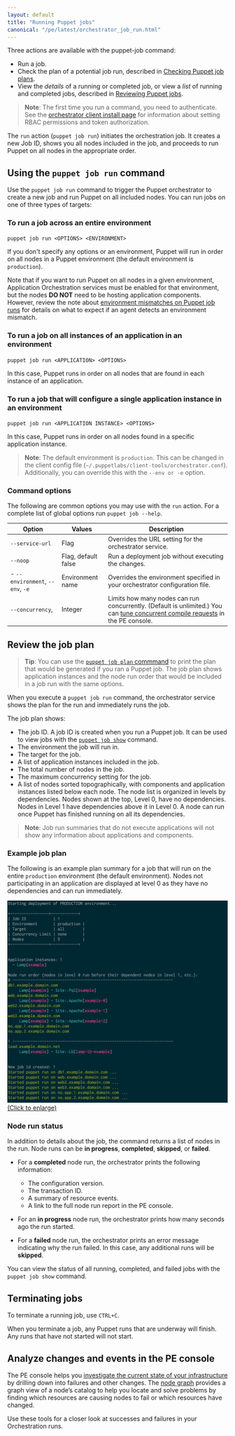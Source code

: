 ```yaml
---
layout: default
title: "Running Puppet jobs"
canonical: "/pe/latest/orchestrator_job_run.html"
---
```


Three actions are available with the puppet-job command:

- Run a job.
- Check the plan of a potential job run, described in [Checking Puppet job plans](./orchestrator_job_plan.html).
- View the *details* of a running or completed job, or view a *list* of running and completed jobs, described in [Reviewing Puppet jobs](./orchestrator_job_status_view.html).

>**Note**: The first time you run a command, you need to authenticate. See the [orchestrator client install page](./orchestrator_install.html#set-pe-rbac-permissions-and-token-authentication-for-puppet-orchestrator) for information about setting RBAC permissions and token authorization.

The `run` action (`puppet job run`) initiates the orchestration job. It creates a new Job ID, shows you all nodes included in the job, and proceeds to run Puppet on all nodes in the appropriate order.

## Using the `puppet job run` command

Use the `puppet job run` command to trigger the Puppet orchestrator to create a new job and run Puppet on all included nodes. You can run jobs on one of three types of targets:

### To run a job across an entire environment

   `puppet job run <OPTIONS> <ENVIRONMENT>`

   If you don't specify any options or an environment, Puppet will run in order on all nodes in a Puppet environment (the default environment is `production`). 
   
   Note that if you want to run Puppet on all nodes in a given environment, Application Orchestration services must be enabled for that environment, but the nodes **DO NOT** need to be hosting application components. However, review the note about [environment mismatches on Puppet job runs](./orchestrator_install.html#environment-mismatches-on-puppet-job-runs) for details on what to expect if an agent detects an environment mismatch.
 
### To run a job on all instances of an application in an environment

   `puppet job run <APPLICATION> <OPTIONS>`

   In this case, Puppet runs in order on all nodes that are found in each instance of an application.

### To run a job that will configure a single application instance in an environment

   `puppet job run <APPLICATION INSTANCE> <OPTIONS>`

   In this case, Puppet runs in order on all nodes found in a specific application instance.

> **Note**: The default environment is `production`. This can be changed in the client config file (`~/.puppetlabs/client-tools/orchestrator.conf`). Additionally, you can override this with the `--env or -e` option.

### Command options

The following are common options you may use with the `run` action. For a complete list of global options run `puppet job --help`.

Option | Values | Description
-----------|-----------|-----------
`--service-url`  | Flag | Overrides the URL setting for the orchestrator service.
`--noop` | Flag, default false |  Run a deployment job without executing the changes.
- `--environment`, `--env`, `-e`| Environment name | Overrides the environment specified in your orchestrator configuration file.
`--concurrency`, | Integer | Limits how many nodes can run concurrently. (Default is unlimited.) You can [tune concurrent compile requests](./config_orchestration.html#tuning-orchestrator-concurrent-compile-requests) in the PE console.

## Review the job plan

>**Tip**: You can use the [`puppet job plan` commmand](./orchestrator_job_plan.html) to print the plan that would be generated if you ran a Puppet job. The job plan shows application instances and the node run order that would be included in a job run with the same options.

When you execute a `puppet job run` command, the orchestrator service shows the plan for the run and immediately runs the job.

The job plan shows:

- The job ID. A job ID is created when you run a Puppet job. It can be used to view jobs with the [`puppet job show`](./orchestrator_job_status_view.html) command.
- The environment the job will run in.
- The target for the job.
- A list of application instances included in the job.
- The total number of nodes in the job.
- The maximum concurrency setting for the job. 
- A list of nodes sorted topographically, with components and application instances listed below each node. The node list is organized in levels by dependencies. Nodes shown at the top, Level 0, have no dependencies. Nodes in Level 1 have dependencies above it in Level 0. A node can run once Puppet has finished running on all its dependencies.


> **Note**: Job run summaries that do not execute applications will not show any information about applications and components.

### Example job plan

The following is an example plan summary for a job that will run on the entire `production` environment (the default environment). Nodes not participating in an application are displayed at level 0 as they have no dependencies and can run immediately.

<a href="./images/orchestrator_job_run.png"><img src="./images/orchestrator_job_run.png" alt="Job Plan" title="Click to enlarge"> (Click to enlarge)</a>

### Node run status

In addition to details about the job, the command returns a list of nodes in the run. Node runs can be **in progress**, **completed**, **skipped**, or **failed**.

- For a **completed** node run, the orchestrator prints the following information:
   - The configuration version.
   - The transaction ID.
   - A summary of resource events.
   - A link to the full node run report in the PE console.

- For an **in progress** node run, the orchestrator prints how many seconds ago the run started.

- For a **failed** node run, the orchestrator prints an error message indicating why the run failed. In this case, any additional runs will be **skipped**.

You can view the status of all running, completed, and failed jobs with the `puppet job show` command.

## Terminating jobs

To terminate a running job, use `CTRL+C`.

When you terminate a job, any Puppet runs that are underway will finish. Any runs that have not started will not start.

## Analyze changes and events in the PE console

The PE console helps you [investigate the current state of your infrastructure](./CM_events.html) by drilling down into failures and other changes. The [node graph](./CM_graph.html) provides a graph view of a node’s catalog to help you locate and solve problems by finding which resources are causing nodes to fail or which resources have changed.

Use these tools for a closer look at successes and failures in your Orchestration runs.
